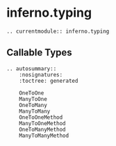 # inferno.typing

```{eval-rst}
.. currentmodule:: inferno.typing
```

## Callable Types
```{eval-rst}
.. autosummary::
    :nosignatures:
    :toctree: generated

    OneToOne
    ManyToOne
    OneToMany
    ManyToMany
    OneToOneMethod
    ManyToOneMethod
    OneToManyMethod
    ManyToManyMethod
```